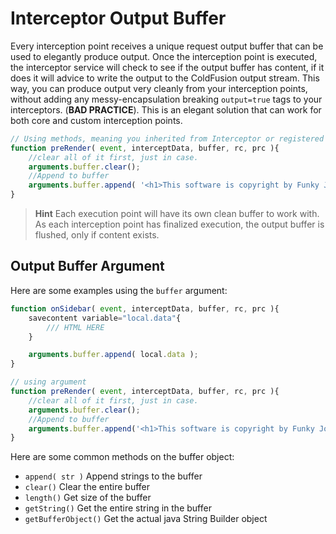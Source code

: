 # Interceptor Output Buffer

Every interception point receives a unique request output buffer that can be used to elegantly produce output.  Once the interception point is executed, the interceptor service will check to see if the output buffer has content, if it does it will advice to write the output to the ColdFusion output stream. This way, you can produce output very cleanly from your interception points, without adding any messy-encapsulation breaking `output=true` tags to your interceptors. (**BAD PRACTICE**). This is an elegant solution that can work for both core and custom interception points.

```js
// Using methods, meaning you inherited from Interceptor or registered at configuration time.
function preRender( event, interceptData, buffer, rc, prc ){
	//clear all of it first, just in case.
	arguments.buffer.clear();
	//Append to buffer
	arguments.buffer.append( '<h1>This software is copyright by Funky Joe!</h1>' );	
}
```

> **Hint** Each execution point will have its own clean buffer to work with. As each interception point has finalized execution, the output buffer is flushed, only if content exists. 

## Output Buffer Argument

Here are some examples using the `buffer` argument:

```js
function onSidebar( event, interceptData, buffer, rc, prc ){
	savecontent variable="local.data"{
		/// HTML HERE
	}

	arguments.buffer.append( local.data );
}

// using argument
function preRender( event, interceptData, buffer, rc, prc ){
	//clear all of it first, just in case.
	arguments.buffer.clear();
	//Append to buffer
	arguments.buffer.append('<h1>This software is copyright by Funky Joe!</h1>');	
}
```

Here are some common methods on the buffer object:

* `append( str )` Append strings to the buffer
* `clear()` Clear the entire buffer
* `length()` Get size of the buffer
* `getString()` Get the entire string in the buffer
* `getBufferObject()` Get the actual java String Builder object
